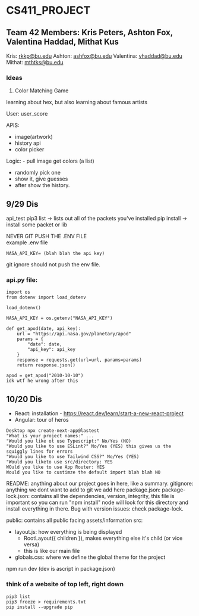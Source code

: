 # CS411_PROJECT

## Team 42 Members: Kris Peters, Ashton Fox, Valentina Haddad, Mithat Kus
Kris: rkkp@bu.edu
Ashton: ashfox@bu.edu
Valentina: vhaddad@bu.edu
Mithat: mthtks@bu.edu


### Ideas

1. Color Matching Game

learning about hex, but also learning about famous artists

User: user_score

APIS: 
 - image(artwork)
 - history api
 - color picker

Logic: - pull image get colors (a list)
 - randomly pick one
 - show it, give guesses
 - after show the history.

## 9/29 Dis

api_test pip3 list -> lists out all of the packets you've installed
pip install -> install some packet or lib

NEVER GIT PUSH THE .ENV FILE  
example .env file
```
NASA_API_KEY= (blah blah the api key)
```
git ignore should not push the env file.


### api.py file:
```
import os
from dotenv import load_dotenv

load_dotenv()

NASA_API_KEY = os.getenv("NASA_API_KEY")

def get_apod(date, api_key):
	url = "https://api.nasa.gov/planetary/apod"
	params = {
		"date": date,
		"api_key": api_key
	}
	response = requests.get(url=url, params=params)
	return response.json() 

apod = get_apod("2010-10-10")
idk wtf he wrong after this

```

## 10/20 Dis

- React: installation - https://react.dev/learn/start-a-new-react-project
- Angular: tour of heros

```
Desktop npx create-next-app@lastest
"What is your project names:" ...
"Would you like ot use Typescript:" No/Yes (NO)
"Would you like to use ESLint?" No/Yes (YES) this gives us the squiggly lines for errors
"Would you like to use Tailwind CSS?" No/Yes (YES)
"Would you liketo use src/directory: YES
WOuld you like to use App Router: YES
Would you like to custimze the default import blah blah NO
```

README: anything about our project goes in here, like a summary.
gitignore: anything we dont want to add to git we add here
package.json: 
package-lock.json: contains all the dependencies, version, integrity, this file is important so you can run "npm install" node will look for this directory and install everything in there. Bug with version issues: check package-lock.


public: contains all public facing assets/information
src: 
- layout.js: how everything is being displayed
	- RootLayout({ children }), makes everything else it's child (or vice versa)
	- this is like our main file
- globals.css: where we define the global theme for the project



npm run dev (dev is  ascript in package.json)

### think of a website of top left, right down


```
pip3 list
pip3 freeze > requirements.txt
pip install --upgrade pip
```
